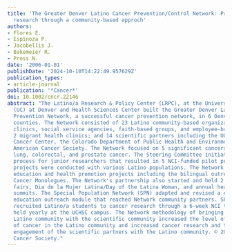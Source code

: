```yaml
---
title: 'The Greater Denver Latino Cancer Prevention/Control Network: Prevention and
  research through a community-based approch'
authors:
- Flores E.
- Espinoza P.
- Jacobellis J.
- Bakemeier R.
- Press N.
date: '2006-01-01'
publishDate: '2024-10-10T14:22:49.957629Z'
publication_types:
- article-journal
publication: '*Cancer*'
doi: 10.1002/cncr.22146
abstract: "The Latino/a Research & Policy Center (LRPC), at the University of Colorado
  (UC) at Denver and Health Sciences Center built the Greater Denver Latino Cancer
  Prevention Network, a successful cancer prevention network, in 6 Denver metro area
  counties. The Network consisted of 23 Latino community-based organizations, health
  clinics, social service agencies, faith-based groups, and employee-based organizations;
  2 migrant health clinics; and 14 scientific partners including the UC Comprehensive
  Cancer Center, the Colorado Department of Public Health and Environment, and the
  American Cancer Society. The Network focused on 5 significant cancers: breast, cervical,
  lung, colorectal, and prostate cancer. The Steering Committee initiated a review
  process for junior researchers that resulted in 5 NCI-funded pilot projects. Pilot
  projects were conducted with various Latino populations. The Network developed community
  education and health promotion projects including the bilingual outreach play The
  Cancer Monologues. The Network's partnership also started and held 2 annual health
  fairs, Dia de la Mujer Latina/Day of the Latina Woman, and annual health prevention
  summits. The Special Population Network (SPN) adapted and revised a clinical trials
  education outreach module that reached Network community partners. SPN partners
  recruited Latino/a students to cancer research through a 6-week NCI training program
  held yearly at the UCHSC campus. The Network methodology of bringing together the
  Latino community with the scientific community increased the level of awareness
  of cancer in the Latino community and increased cancer research and the level of
  engagement of the scientific partners with the Latino community. © 2006 American
  Cancer Society."
---
```

